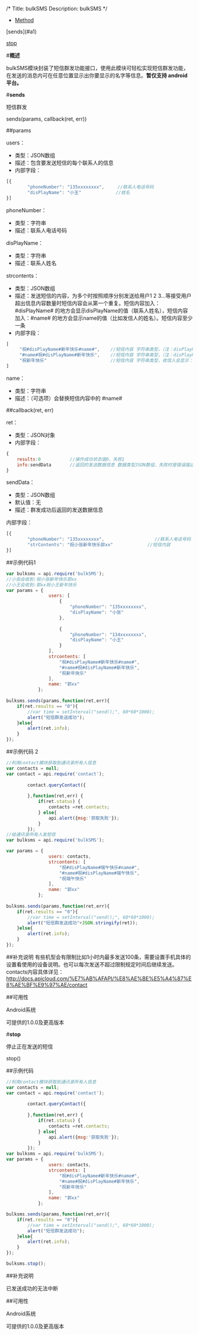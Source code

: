 /*
Title: bulkSMS
Description: bulkSMS
*/

<ul id="tab" class="clearfix">
	<li class="active"><a href="#method-content">Method</a></li>
	
</ul>
<div id="method-content">

<div class="outline">
[sends](#a1)

[stop](#a2)

</div>


#**概述**

bulkSMS模块封装了短信群发功能接口，使用此模块可轻松实现短信群发功能，在发送的消息内可在任意位置显示出你要显示的名字等信息。**暂仅支持 android 平台。**

#**sends**<div id="a1"></div>

短信群发

sends(params, callback(ret, err))

##params

users：

- 类型：JSON数组
- 描述：包含要发送短信的每个联系人的信息
- 内部字段：

```js
[{
	    "phoneNumber": "135xxxxxxxx",     //联系人电话号码
	    "disPlayName": "小王"             //姓名
}]
```

phoneNumber：

- 类型：字符串
- 描述：联系人电话号码

disPlayName：

- 类型：字符串
- 描述：联系人姓名

strcontents：

- 类型：JSON数组
- 描述：发送短信的内容，为多个时按照顺序分别发送给用户1 2 3...等接受用户超出信息内容数量时短信内容会从第一个重复。短信内容加入：#disPlayName# 的地方会显示disPlayName的值（联系人姓名），短信内容加入：#name# 的地方会显示name的值（比如发信人的姓名）。短信内容至少一条
- 内部字段：

```js
[
	 "祝#disPlayName#新年快乐#name#",    //短信内容 字符串类型，（注：disPlayName值是小王，name值是郭xx时）收信人会显示：祝小王新年快乐郭xx
	 "#name#祝#disPlayName#新年快乐",    //短信内容 字符串类型，（注：disPlayName值是小王，name值是郭xx时）收信人会显示：郭xx祝小王新年快乐
	 "祝新年快乐"                        //短信内容 字符串类型，收信人会显示：祝新年快乐
]
```

name：
- 类型：字符串
- 描述：（可选项）会替换短信内容中的 #name#


##callback(ret, err)

ret：

- 类型：JSON对象
- 内部字段：

```js
{
	results:0           //操作成功状态值0，失败1
	info:sendData       //返回的发送数据信息 数据类型JSON数组，失败时是错误描述
}
```


sendData：
- 类型：JSON数组
- 默认值：无
- 描述：群发成功后返回的发送数据信息

内部字段：
```js
[{
	    "phoneNumber": "135xxxxxxxx",                   //联系人电话号码
	    "strContents": "祝小张新年快乐郭xx"             //短信内容
}]
```

##示例代码1
```js
var bulksms = api.require('bulkSMS');
//小张会收到:祝小张新年快乐郭xx
//小王会收到:郭xx祝小王新年快乐
var params = {
            	users: [
	                {
	                    "phoneNumber": "135xxxxxxxx",
	                    "disPlayName": "小张"
	                },
	        		
	                {
	                    "phoneNumber": "134xxxxxxxx",
	                    "disPlayName": "小王"
	                }
	            ],
	            strcontents: [
	                "祝#disPlayName#新年快乐#name#",
	                "#name#祝#disPlayName#新年快乐",
	                "祝新年快乐"
	            ],
	            name: "郭xx"
        	};
			
bulksms.sends(params,function(ret,err){
	if(ret.results == "0"){
		//var time = setInterval("send();", 60*60*1000);
		alert("短信群发送成功");
	}else{
		alert(ret.info);
	}
});
```

##示例代码 2
```js
//利用contact模块获取到通讯录所有人信息
var contacts = null;
var contact = api.require('contact');
		
		contact.queryContact({
			
		},function(ret,err) {
		    if(ret.status) {
		        contacts =ret.contacts;      
		    } else{
		        api.alert({msg:'获取失败'});
		    }
		});
//给通讯录所有人发短信
var bulksms = api.require('bulkSMS');

var params = {
            	users: contacts,
	            strcontents: [
	                "祝#disPlayName#端午快乐#name#",
	                "#name#祝#disPlayName#端午快乐",
	                "祝端午快乐"
	            ],
	            name: "郭xx"
        	};
			
bulksms.sends(params,function(ret,err){
	if(ret.results == "0"){
		//var time = setInterval("send();", 60*60*1000);
		alert("短信群发送成功"+JSON.stringify(ret));
	}else{
		alert(ret.info);
	}
});
```



##补充说明
有些机型会有限制比如1小时内最多发送100条，需要设置手机具体的设置看使用的设备说明。也可以每次发送不超过限制规定时间后继续发送。
contacts内容具体详见：http://docs.apicloud.com/%E7%AB%AFAPI/%E8%AE%BE%E5%A4%87%E8%AE%BF%E9%97%AE/contact

##可用性

Android系统

可提供的1.0.0及更高版本


#**stop**<div id="a2"></div>

停止正在发送的短信

stop()

##示例代码

```js
//利用contact模块获取到通讯录所有人信息
var contacts = null;
var contact = api.require('contact');
		
		contact.queryContact({
			
		},function(ret,err) {
		    if(ret.status) {
		        contacts =ret.contacts;
		    } else{
		        api.alert({msg:'获取失败'});
		    }
		});
var bulksms = api.require('bulkSMS');
var params = {
            	users: contacts,
	            strcontents: [
	                "祝#disPlayName#新年快乐#name#",
	                "#name#祝#disPlayName#新年快乐",
	                "祝新年快乐"
	            ],
	            name: "郭xx"
        	};

bulksms.sends(params,function(ret,err){
	if(ret.results == "0"){
		//var time = setInterval("send();", 60*60*1000);
		alert("短信群发送成功");
	}else{
		alert(ret.info);
	}
});

bulksms.stop();
```

##补充说明

已发送成功的无法中断

##可用性

Android系统

可提供的1.0.0及更高版本